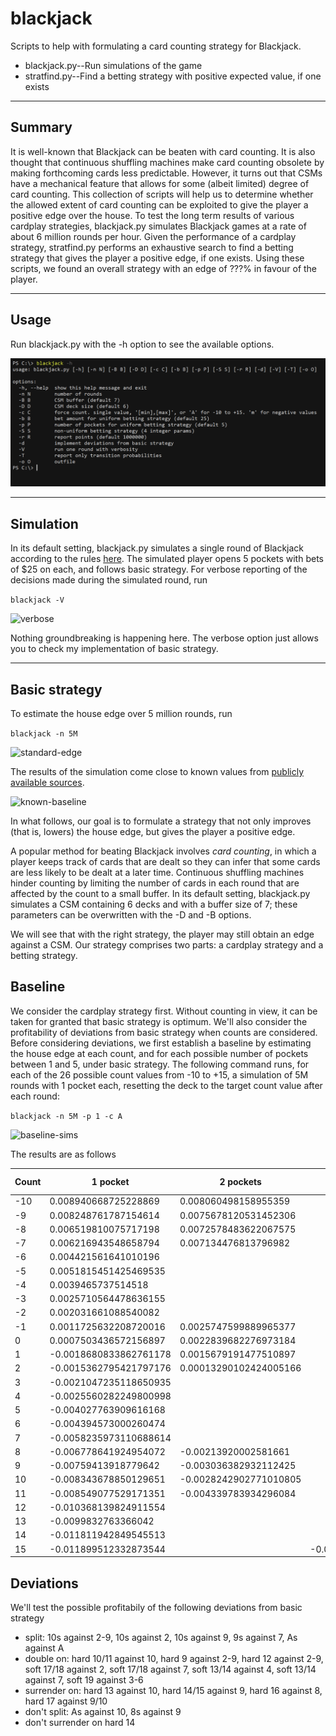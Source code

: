 # blackjack

Scripts to help with formulating a card counting strategy for Blackjack.<br>
* blackjack.py--Run simulations of the game
* stratfind.py--Find a betting strategy with positive expected value, if one exists

<hr />

## Summary

It is well-known that Blackjack can be beaten with card counting. It is also thought that continuous shuffling machines make card counting obsolete by making forthcoming cards less predictable. However, it turns out that CSMs have a mechanical feature that allows for some (albeit limited) degree of card counting. This collection of scripts will help us to determine whether the allowed extent of card counting can be exploited to give the player a positive edge over the house. To test the long term results of various cardplay strategies, blackjack.py simulates Blackjack games at a rate of about 6 million rounds per hour. Given the performance of a cardplay strategy, stratfind.py performs an exhaustive search to find a betting strategy that gives the player a positive edge, if one exists. Using these scripts, we found an overall strategy with an edge of ???% in favour of the player.

<hr />

## Usage

Run blackjack.py with the -h option to see the available options.

![help](img/help.png)

<hr />

## Simulation

In its default setting, blackjack.py simulates a single round of Blackjack according to the rules [here](https://www.cra.gov.sg/docs/default-source/game-rule-documents/mbs-blackjack-v6.pdf). The simulated player opens 5 pockets with bets of $25 on each, and follows basic strategy. For verbose reporting of the decisions made during the simulated round, run

```blackjack -V```

![verbose](img/verbose.png)

Nothing groundbreaking is happening here. The verbose option just allows you to check my implementation of basic strategy.

<hr />

## Basic strategy

To estimate the house edge over 5 million rounds, run

```blackjack -n 5M```

![standard-edge](img/standard-edge.png)

The results of the simulation come close to known values from [publicly available sources](https://wizardofodds.com/games/blackjack/calculator/).

![known-baseline](img/known-baseline.png)

In what follows, our goal is to formulate a strategy that not only improves (that is, lowers) the house edge, but gives the player a positive edge.

A popular method for beating Blackjack involves _card counting_, in which a player keeps track of cards that are dealt so they can infer that some cards are less likely to be dealt at a later time. Continuous shuffling machines hinder counting by limiting the number of cards in each round that are affected by the count to a small buffer. In its default setting, blackjack.py simulates a CSM containing 6 decks and with a buffer size of 7; these parameters can be overwritten with the -D and -B options.

We will see that with the right strategy, the player may still obtain an edge against a CSM. Our strategy comprises two parts: a cardplay strategy and a betting strategy.

## Baseline
We consider the cardplay strategy first. Without counting in view, it can be taken for granted that basic strategy is optimum. We'll also consider the profitability of deviations from basic strategy when counts are considered. Before considering deviations, we first establish a baseline by estimating the house edge at each count, and for each possible number of pockets between 1 and 5, under basic strategy. The following command runs, for each of the 26 possible count values from -10 to +15, a simulation of 5M rounds with 1 pocket each, resetting the deck to the target count value after each round:

```blackjack -n 5M -p 1 -c A```

![baseline-sims](img/baseline-sims.png)

The results are as follows

|Count|1 pocket|2 pockets|3 pockets|4 pockets|5 pockets|
|---|---|---|---|---|---|
|-10|0.008940668725228869|0.008060498158955359|||0.004945398695516308|
|-9|0.008248761787154614|0.0075678120531452306||||
|-8|0.006519810075717198|0.0072578483622067575||||
|-7|0.006216943548658794|0.007134476813796982||||
|-6|0.004421561641010196|||||
|-5|0.0051815451425469535|||||
|-4|0.0039465737514518|||||
|-3|0.0025710564478636155|||||
|-2|0.002031661088540082|||||
|-1|0.0011725632208720016|0.0025747599889965377|||0.003531767357204792|
|0|0.0007503436572156897|0.0022839682276973184||||
|1|-0.0018680833862761178|0.0015679191477510897||||
|2|-0.0015362795421797176|0.00013290102424005166||||
|3|-0.0021047235118650935||||0.00300819823727895|
|4|-0.0025560282249800998|||||
|5|-0.004027763909616168|||||
|6|-0.004394573000260474|||||
|7|-0.0058235973110688614|||||
|8|-0.006778641924954072|-0.00213920002581661||||
|9|-0.00759413918779642|-0.003036382932112425||||
|10|-0.008343678850129651|-0.0028242902771010805||||
|11|-0.008549077529171351|-0.004339783934296084||||
|12|-0.010368139824911554|||||
|13|-0.0099832763366042|||||
|14|-0.011811942849545513|||||
|15|-0.011899512332873544||-0.0056238337371237665|||


## Deviations
We'll test the possible profitabily of the following deviations from basic strategy
- split: 10s against 2-9, 10s against 2, 10s against 9, 9s against 7, As against A
- double on: hard 10/11 against 10, hard 9 against 2-9, hard 12 against 2-9, soft 17/18 against 2, soft 17/18 against 7, soft 13/14 against 4, soft 13/14 against 7, soft 19 against 3-6
- surrender on: hard 13 against 10, hard 14/15 against 9, hard 16 against 8, hard 17 against 9/10
- don't split: As against 10, 8s against 9
- don't surrender on hard 14

